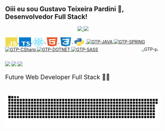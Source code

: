 ## Oiii eu sou Gustavo Teixeira Pardini 👋, Desenvolvedor Full Stack!
<div align="center">
  <a href="https://github.com/Gustavotp443">
  <img height="180em" src="https://github-readme-stats.vercel.app/api?username=gustavotp443&show_icons=true&theme=dracula&include_all_commits=true&count_private=true"/>
  <img height="180em" src="https://github-readme-stats.vercel.app/api/top-langs/?username=gustavotp443&layout=compact&langs_count=7&theme=dracula"/>
</div>
<div style="display: inline_block"><br>
  <img align="center" alt="GTP-Js" height="30" width="40" src="https://raw.githubusercontent.com/devicons/devicon/master/icons/javascript/javascript-plain.svg">
  <img align="center" alt="GTP-Ts" height="30" width="40" src="https://raw.githubusercontent.com/devicons/devicon/master/icons/typescript/typescript-plain.svg">
  <img align="center" alt="GTP-React" height="30" width="40" src="https://raw.githubusercontent.com/devicons/devicon/master/icons/react/react-original.svg">
  <img align="center" alt="GTP-HTML" height="30" width="40" src="https://raw.githubusercontent.com/devicons/devicon/master/icons/html5/html5-original.svg">
  <img align="center" alt="GTP-CSS" height="30" width="40" src="https://raw.githubusercontent.com/devicons/devicon/master/icons/css3/css3-original.svg">
  <img align="center" alt="GTP-Python" height="30" width="40" src="https://raw.githubusercontent.com/devicons/devicon/master/icons/python/python-original.svg">
  <img align="center" alt="GTP-JAVA" height="30" width="40" src="https://cdn.jsdelivr.net/gh/devicons/devicon/icons/java/java-original.svg" />
  <img align="center" alt="GTP-SPRING" height="30" width="40" src="https://cdn.jsdelivr.net/gh/devicons/devicon/icons/spring/spring-original.svg" />
  <img align="center" alt="GTP-CSharp" height="30" width="40" src="https://cdn.jsdelivr.net/gh/devicons/devicon/icons/csharp/csharp-original.svg" />
  <img align="center" alt="GTP-DOTNET" height="30" width="40" src="https://cdn.jsdelivr.net/gh/devicons/devicon/icons/dotnetcore/dotnetcore-original.svg" />
  <img align="center" alt="GTP-SASS" height="30" width="40" src="https://cdn.jsdelivr.net/gh/devicons/devicon/icons/sass/sass-original.svg"g" />
  <img align="right" alt="GTP-pic" height="150" style="border-radius:50px;" src="https://images-wixmp-ed30a86b8c4ca887773594c2.wixmp.com/f/198a757d-7c3c-4749-8472-24a56d86f335/dfhm47s-6a16772e-1cf8-4d86-a47f-79e3126efa7b.png?token=eyJ0eXAiOiJKV1QiLCJhbGciOiJIUzI1NiJ9.eyJzdWIiOiJ1cm46YXBwOjdlMGQxODg5ODIyNjQzNzNhNWYwZDQxNWVhMGQyNmUwIiwiaXNzIjoidXJuOmFwcDo3ZTBkMTg4OTgyMjY0MzczYTVmMGQ0MTVlYTBkMjZlMCIsIm9iaiI6W1t7InBhdGgiOiJcL2ZcLzE5OGE3NTdkLTdjM2MtNDc0OS04NDcyLTI0YTU2ZDg2ZjMzNVwvZGZobTQ3cy02YTE2NzcyZS0xY2Y4LTRkODYtYTQ3Zi03OWUzMTI2ZWZhN2IucG5nIn1dXSwiYXVkIjpbInVybjpzZXJ2aWNlOmZpbGUuZG93bmxvYWQiXX0.LM2tgJLx9-Bmc73HCgVEzELANMX2E9WiiRHqXdKq1WU">
</div>
  
  ##
 
<div> 
  <a href="https://www.instagram.com/guustavo_007/" target="_blank"><img src="https://img.shields.io/badge/-Instagram-%23E4405F?style=for-the-badge&logo=instagram&logoColor=white" target="_blank"></a>
  <a href = "mailto:gustavotp443@gmail.com"><img src="https://img.shields.io/badge/-Gmail-%23333?style=for-the-badge&logo=gmail&logoColor=white" target="_blank"></a>
  <a href="https://www.linkedin.com/in/gustavo-teixeira-pardini-0ab2641b7/" target="_blank"><img src="https://img.shields.io/badge/-LinkedIn-%230077B5?style=for-the-badge&logo=linkedin&logoColor=white" target="_blank"></a> 
 
  <div>
<p style="font-size:20px;">Future Web Developer Full Stack 🚀😎
</div>
  
  ![Snake animation](https://github.com/Gustavotp443/Gustavotp443/blob/main/Workflow/snake.svg)
 
</div>
